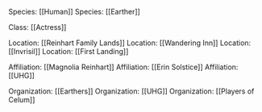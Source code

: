 Species: [[Human]]
Species: [[Earther]]

Class: [[Actress]]

Location: [[Reinhart Family Lands]]
Location: [[Wandering Inn]]
Location: [[Invrisil]]
Location: [[First Landing]]

Affiliation: [[Magnolia Reinhart]]
Affiliation: [[Erin Solstice]]
Affiliation: [[UHG]]

Organization: [[Earthers]]
Organization: [[UHG]]
Organization: [[Players of Celum]]


